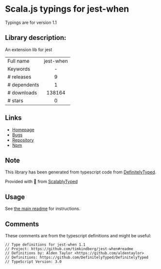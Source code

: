 
# Scala.js typings for jest-when

Typings are for version 1.1

## Library description:
An extension lib for jest

|                    |                 |
| ------------------ | :-------------: |
| Full name          | jest-when |
| Keywords           | - |
| # releases         | 9 |
| # dependents       | 1 |
| # downloads        | 138164 |
| # stars            | 0 |

## Links
- [Homepage](https://github.com/timkindberg/jest-when#readme)
- [Bugs](https://github.com/timkindberg/jest-when/issues)
- [Repository](https://github.com/timkindberg/jest-when)
- [Npm](https://www.npmjs.com/package/jest-when)
    


## Note
This library has been generated from typescript code from [DefinitelyTyped](https://definitelytyped.org).

Provided with :purple_heart: from [ScalablyTyped](https://github.com/oyvindberg/ScalablyTyped)

## Usage
See [the main readme](../../readme.md) for instructions.

## Comments

These comments are from the typescript definitions and might be useful:
```
// Type definitions for jest-when 1.1
// Project: https://github.com/timkindberg/jest-when#readme
// Definitions by: Alden Taylor <https://github.com/aldentaylor>
// Definitions: https://github.com/DefinitelyTyped/DefinitelyTyped
// TypeScript Version: 3.0

```

